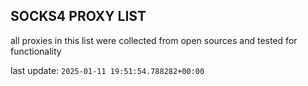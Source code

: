 ## SOCKS4 PROXY LIST

all proxies in this list were collected from open sources and tested for functionality

last update: `2025-01-11 19:51:54.788282+00:00`